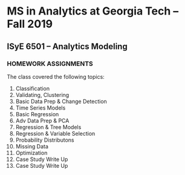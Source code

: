 # MS in Analytics at Georgia Tech – Fall 2019

## ISyE 6501 – Analytics Modeling

### HOMEWORK ASSIGNMENTS

The class covered the following topics:

1. Classification
2. Validating, Clustering
3. Basic Data Prep & Change Detection
4. Time Series Models
5. Basic Regression
6. Adv Data Prep & PCA
7. Regression & Tree Models
8. Regression & Variable Selection
9. Probability Distributons
10. Missing Data
11. Optimization
12. Case Study Write Up
13. Case Study Write Up
